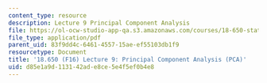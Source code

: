 ```yaml
---
content_type: resource
description: Lecture 9 Principal Component Analysis
file: https://ol-ocw-studio-app-qa.s3.amazonaws.com/courses/18-650-statistics-for-applications-fall-2016/d85e1a9d113142ade8ce5e4f5ef0b4e8_MIT18_650F16_PCA.pdf
file_type: application/pdf
parent_uid: 83f9dd4c-6461-4557-15ae-ef55103db1f9
resourcetype: Document
title: '18.650 (F16) Lecture 9: Principal Component Analysis (PCA)'
uid: d85e1a9d-1131-42ad-e8ce-5e4f5ef0b4e8
---
```

